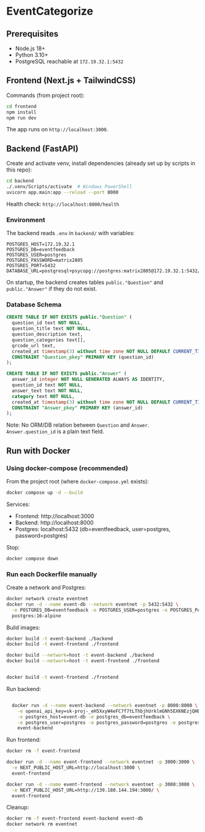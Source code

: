 # EventCategorize

## Prerequisites
- Node.js 18+
- Python 3.10+
- PostgreSQL reachable at `172.19.32.1:5432`

## Frontend (Next.js + TailwindCSS)

Commands (from project root):

```bash
cd frontend
npm install
npm run dev
```

The app runs on `http://localhost:3000`.

## Backend (FastAPI)

Create and activate venv, install dependencies (already set up by scripts in this repo):

```bash
cd backend
./.venv/Scripts/activate  # Windows PowerShell
uvicorn app.main:app --reload --port 8000
```

Health check: `http://localhost:8000/health`

### Environment
The backend reads `.env` in `backend/` with variables:

```
POSTGRES_HOST=172.19.32.1
POSTGRES_DB=eventfeedback
POSTGRES_USER=postgres
POSTGRES_PASSWORD=matrix2805
POSTGRES_PORT=5432
DATABASE_URL=postgresql+psycopg://postgres:matrix2805@172.19.32.1:5432/eventfeedback
```

On startup, the backend creates tables `public."Question"` and `public."Answer"` if they do not exist.

### Database Schema

```sql
CREATE TABLE IF NOT EXISTS public."Question" (
  question_id text NOT NULL,
  question_title text NOT NULL,
  question_description text,
  question_categories text[],
  qrcode_url text,
  created_at timestamp(3) without time zone NOT NULL DEFAULT CURRENT_TIMESTAMP,
  CONSTRAINT "Question_pkey" PRIMARY KEY (question_id)
);

CREATE TABLE IF NOT EXISTS public."Answer" (
  answer_id integer NOT NULL GENERATED ALWAYS AS IDENTITY,
  question_id text NOT NULL,
  answer_text text NOT NULL,
  category text NOT NULL,
  created_at timestamp(3) without time zone NOT NULL DEFAULT CURRENT_TIMESTAMP,
  CONSTRAINT "Answer_pkey" PRIMARY KEY (answer_id)
);
```

Note: No ORM/DB relation between `Question` and `Answer`. `Answer.question_id` is a plain text field.

## Run with Docker

### Using docker-compose (recommended)

From the project root (where `docker-compose.yml` exists):

```bash
docker compose up -d --build
```

Services:
- Frontend: http://localhost:3000
- Backend: http://localhost:8000
- Postgres: localhost:5432 (db=eventfeedback, user=postgres, password=postgres)

Stop:

```bash
docker compose down
```

### Run each Dockerfile manually

Create a network and Postgres:

```bash
docker network create eventnet
docker run -d --name event-db --network eventnet -p 5432:5432 \
  -e POSTGRES_DB=eventfeedback -e POSTGRES_USER=postgres -e POSTGRES_PASSWORD=postgres \
  postgres:16-alpine
```

Build images:

```bash
docker build -t event-backend ./backend
docker build -t event-frontend ./frontend

docker build --network=host -t event-backend ./backend
docker build --network=host -t event-frontend ./frontend


docker build -t event-frontend ./frontend

```

Run backend:

```bash

  docker run -d --name event-backend --network eventnet -p 8000:8000 \
    -e openai_api_key=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 \
    -e postgres_host=event-db -e postgres_db=eventfeedback \
    -e postgres_user=postgres -e postgres_password=postgres -e postgres_port=5432 \
    event-backend  
```

Run frontend:
```bash
docker rm -f event-frontend
```

```bash
docker run -d --name event-frontend --network eventnet -p 3000:3000 \
  -e NEXT_PUBLIC_HOST_URL=http://localhost:3000 \
  event-frontend

docker run -d --name event-frontend --network eventnet -p 3000:3000 \
  -e NEXT_PUBLIC_HOST_URL=http://139.180.144.194:3000/ \
  event-frontend  
```

Cleanup:

```bash
docker rm -f event-frontend event-backend event-db
docker network rm eventnet
```